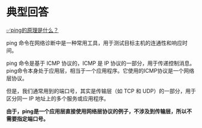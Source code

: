 # 典型回答

[✅ping的原理是什么？](https://www.yuque.com/hollis666/fo22bm/ivry7a?view=doc_embed)

ping 命令在网络诊断中是一种常用工具，用于测试目标主机的连通性和响应时间。

ping 命令是基于 ICMP 协议的，ICMP 是 IP 协议的一部分，用于传递控制消息。ping命令本身处于应用层，相当于一个应用程序。它使用的ICMP协议是一个网络层协议。

但是，我们通常用到的端口号，其实是传输层（如 TCP 和 UDP）的一部分，用于区分同一 IP 地址上的多个服务或应用程序。

**由于，ping是一个应用层直接使用网络层协议的例子，不涉及到传输层，所以不需要指定端口号。**
